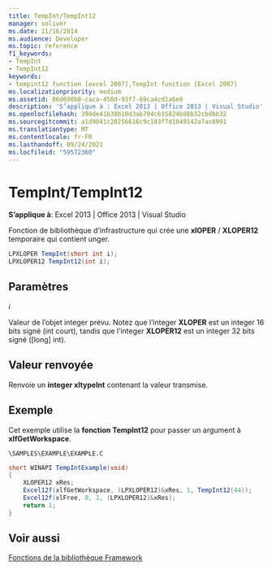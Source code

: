```yaml
---
title: TempInt/TempInt12
manager: soliver
ms.date: 11/16/2014
ms.audience: Developer
ms.topic: reference
f1_keywords:
- TempInt
- TempInt12
keywords:
- tempint12 function [excel 2007],TempInt function [Excel 2007]
ms.localizationpriority: medium
ms.assetid: 86d690b8-caca-450d-93f7-69ca4cd1a6e0
description: 'S’applique à : Excel 2013 | Office 2013 | Visual Studio'
ms.openlocfilehash: 390de41b38b10d3ab794c615824bd8b32cbdbb32
ms.sourcegitcommit: a1d9041c20256616c9c183f7d1049142a7ac6991
ms.translationtype: MT
ms.contentlocale: fr-FR
ms.lasthandoff: 09/24/2021
ms.locfileid: "59572360"
---
```

# <a name="tempinttempint12"></a>TempInt/TempInt12

 **S’applique à**: Excel 2013 | Office 2013 | Visual Studio 
  
Fonction de bibliothèque d’infrastructure qui crée une **xlOPER** /  **XLOPER12** temporaire qui contient unger. 
  
```cs
LPXLOPER TempInt(short int i);
LPXLOPER12 TempInt12(int i);
```

## <a name="parameters"></a>Paramètres

 _i_
  
Valeur de l’objet integer prévu. Notez que l’integer **XLOPER** est un integer 16 bits signé (int court), tandis que l’integer **XLOPER12** est un integer 32 bits signé ([long] int). 
  
## <a name="return-value"></a>Valeur renvoyée

Renvoie un **integer xltypeInt** contenant la valeur transmise. 
  
## <a name="example"></a>Exemple

Cet exemple utilise la **fonction TempInt12** pour passer un argument à **xlfGetWorkspace**.
  
 `\SAMPLES\EXAMPLE\EXAMPLE.C`
  
```cs
short WINAPI TempIntExample(void)
{
    XLOPER12 xRes;
    Excel12f(xlfGetWorkspace, (LPXLOPER12)&xRes, 1, TempInt12(44));
    Excel12f(xlFree, 0, 1, (LPXLOPER12)&xRes);
    return 1;
}
```

## <a name="see-also"></a>Voir aussi



[Fonctions de la bibliothèque Framework](functions-in-the-framework-library.md)

